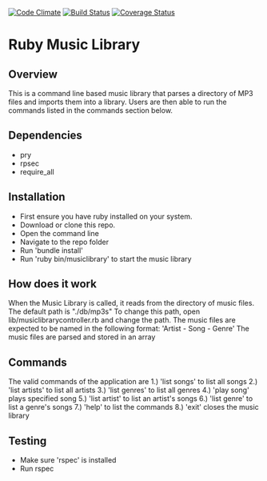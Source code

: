 [![Code Climate](https://codeclimate.com/github/andela-morekoya/checkpoint-one/badges/gpa.svg)](https://codeclimate.com/github/andela-morekoya/checkpoint-one)
[![Build Status](https://travis-ci.org/andela-morekoya/checkpoint-one.svg?branch=master)](https://travis-ci.org/andela-morekoya/checkpoint-one)
[![Coverage Status](https://coveralls.io/repos/github/andela-morekoya/checkpoint-one/badge.svg?branch=master)](https://coveralls.io/github/andela-morekoya/checkpoint-one?branch=master)
# Ruby Music Library

## Overview
This is a command line based music library that parses a directory of MP3 files and imports them into a library. Users are then able to run the commands listed in the commands section below.

## Dependencies
 - pry
 - rpsec
 - require_all

## Installation
 - First ensure you have ruby installed on your system. 
 - Download or clone this repo.
 - Open the command line
 - Navigate to the repo folder
 - Run 'bundle install'
 - Run 'ruby bin/musiclibrary' to start the music library

## How does it work
When the Music Library is called, it reads from the directory of music files.
The default path is "./db/mp3s"
To change this path, open lib/musiclibrarycontroller.rb and change the path.
The music files are expected to be named in the following format: 'Artist - Song - Genre'
The music files are parsed and stored in an array

## Commands
The valid commands of the application are
1.) 'list songs' to list all songs
2.) 'list artists' to list all artists
3.) 'list genres' to list all genres
4.) 'play song' plays specified song
5.) 'list artist' to list an artist's songs
6.) 'list genre' to list a genre's songs
7.) 'help' to list the commands
8.) 'exit' closes the music library

## Testing
 - Make sure 'rspec' is installed
 - Run rspec
